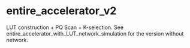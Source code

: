 # entire_accelerator_v2

LUT construction + PQ Scan + K-selection. See entire_accelerator_with_LUT_network_simulation for the version without network.
